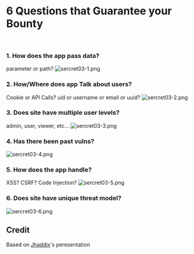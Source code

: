 # 6 Questions that Guarantee your Bounty
&nbsp;

### 1. How does the app pass data?
parameter or path?
![sercret03-1.png](./../sercret03-1.png)
&nbsp;

### 2. How/Where does app Talk about users?
Cookie or API Calls?
uid or username or email or uuid?
![sercret03-2.png](./sercret03-2.png)
&nbsp;

### 3. Does site have multiple user levels?
admin, user, viewer, etc...
![sercret03-3.png](./sercret03-3.png)
&nbsp;

### 4. Has there been past vulns?
![sercret03-4.png](./sercret03-4.png)
&nbsp;

### 5. How does the app handle?
XSS? CSRF? Code Injection?
![sercret03-5.png](./sercret03-5.png)
&nbsp;

### 6. Does site have unique threat model?
![sercret03-6.png](./sercret03-6.png)
&nbsp;

## Credit
Based on [Jhaddix](https://docs.google.com/presentation/d/1cMSRVlJJ5de6Pyv-09YgzOGS0OYrP6p7ggGl0f42wmw/edit#slide=id.g89b65a088d_0_8)'s peresentation
